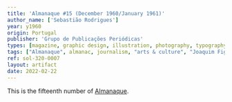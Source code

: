 ```yaml
---
title: 'Almanaque #15 (December 1960/January 1961)'
author_name: ['Sebastião Rodrigues']
year: y1960
origin: Portugal
publisher: 'Grupo de Publicações Periódicas'
types: [magazine, graphic design, illustration, photography, typography]
tags: ["Almanaque", almanac, journalism, "arts & culture", "Joaquim Figueiredo Magalhães"]
ref: sol-320-0007
layout: artifact
date: 2022-02-22
---
```

<p>This is the fifteenth number of <a class="text-cat-link publisher" href="/tags/almanaque/">Almanaque</a>.</p>
